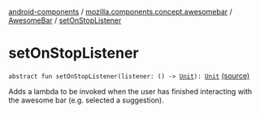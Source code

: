 [android-components](../../index.md) / [mozilla.components.concept.awesomebar](../index.md) / [AwesomeBar](index.md) / [setOnStopListener](./set-on-stop-listener.md)

# setOnStopListener

`abstract fun setOnStopListener(listener: () -> `[`Unit`](https://kotlinlang.org/api/latest/jvm/stdlib/kotlin/-unit/index.html)`): `[`Unit`](https://kotlinlang.org/api/latest/jvm/stdlib/kotlin/-unit/index.html) [(source)](https://github.com/mozilla-mobile/android-components/blob/master/components/concept/awesomebar/src/main/java/mozilla/components/concept/awesomebar/AwesomeBar.kt#L68)

Adds a lambda to be invoked when the user has finished interacting with the awesome bar (e.g. selected a
suggestion).

